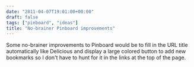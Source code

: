 ```yaml
---
date: "2011-04-07T19:01:00+00:00"
draft: false
tags: ["pinboard", "ideas"]
title: "No-brainer Pinboard improvements"
---
```

Some no-brainer improvements to Pinboard would be to fill in the URL title automatically like Delicious and display a large colored button to add new bookmarks so I don't have to hunt for it in the links at the top of the page.
